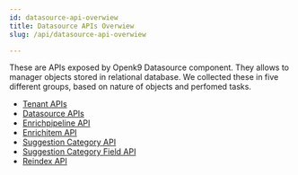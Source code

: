 ```yaml
---
id: datasource-api-overwiew
title: Datasource APIs Overwiew
slug: /api/datasource-api-overwiew

---
```


These are APIs exposed by Openk9 Datasource component. They allows to manager objects stored in relational database.
We collected these in five different groups, based on nature of objects and perfomed tasks.


- [Tenant APIs](tenant-api)
- [Datasource APIs](datasource-api)
- [Enrichpipeline API](enrichpipeline-api)
- [Enrichitem API](enrichitem-api)
- [Suggestion Category API](suggestion-category-api)
- [Suggestion Category Field API](suggestion-category-field-api)
- [Reindex API](reindex-api)

